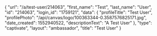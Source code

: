 {
    "url": "\/a\/test-user\/214063",
    "first_name": "Test",
    "last_name": "User",
    "id": "214063",
    "login_id": "1759121",
    "data": {
        "profileTitle": "Test User",
        "profilePhoto": "\/api\/canvas\/logo\/100363344-0.3587576825171.jpg",
        "date_created": 1552940522,
        "descriptionText": "A Test User"
    },
    "type": "captivate",
    "layout": "ambassador",
    "title": "Test User"
}